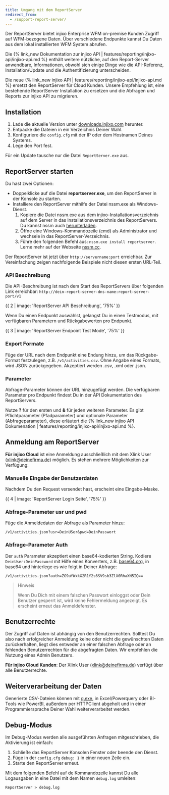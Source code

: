 ```yaml
---
title: Umgang mit dem ReportServer
redirect_from:
  - /support-report-server/
---
```


Der ReportServer bietet injixo Enterprise WFM on-premise Kunden Zugriff auf WFM-bezogene Daten. Über verschiedene Endpunkte kannst Du Daten aus dem lokal installierten WFM System abrufen.

Die {% link_new Dokumentation zur injixo API | features/reporting/injixo-api/injixo-api.md %} enthält weitere nützliche, auf den Report-Server anwendbare, Informationen, obwohl sich einige Dinge wie die API-Referenz, Installation/Update und die Authentifizierung unterscheiden.

Die neue {% link_new injixo API | features/reporting/injixo-api/injixo-api.md %} ersetzt den ReportServer für Cloud Kunden. Unsere Empfehlung ist, eine bestehende ReportServer Installation zu ersetzen und die Abfragen und Reports zur injixo API zu migrieren.

## Installation

1. Lade die aktuelle Version unter [downloads.injixo.com](https://downloads.injixo.com) herunter.
2. Entpacke die Dateien in ein Verzeichnis Deiner Wahl.
3. Konfiguriere die `config.cfg` mit der IP oder dem Hostnamen Deines Systems.
4. Lege den Port fest.

Für ein Update tausche nur die Datei `ReportServer.exe` aus.

## ReportServer starten

Du hast zwei Optionen:

- Doppelklicke auf die Datei **reportserver.exe**, um den ReportServer in der Konsole zu starten.
- Installiere den ReportServer mithilfe der Datei nssm.exe als Windows-Dienst.
    1. Kopiere die Datei nssm.exe aus dem injixo-Installationsverzeichnis auf dem Server in das Installationsverzeichnis des ReportServers. Du kannst nssm auch [herunterladen](https://nssm.cc/download).
    2. Öffne eine Windows-Kommandozeile (cmd) als Administrator und wechsele in das ReportServer-Verzeichnis.
    3. Führe den folgenden Befehl aus: `nssm.exe install reportserver`. Lerne mehr auf der Webseite [nssm.cc](https://nssm.cc/usage).

Der ReportServer ist jetzt über `http://servername:port` erreichbar. Zur Vereinfachung zeigen nachfolgende Beispiele nicht diesen ersten URL-Teil.

### API Beschreibung

Die API-Beschreibung ist nach dem Start des ReportServers über folgenden Link erreichbar: `http://dein-report-server-dns-name:report-server-port/v1`

{{ 2 | image: 'ReportServer API Beschreibung', '75%' }}

Wenn Du einen Endpunkt auswählst, gelangst Du in einen Testmodus, mit verfügbaren Parametern und Rückgabewerten pro Endpunkt.

{{ 3 | image: 'ReportServer Endpoint Test Mode', '75%' }}

### Export Formate

Füge der URL nach dem Endpunkt eine Endung hinzu, um das Rückgabe-Format festzulegen, z.B. `/v1/activities.csv`. Ohne Angabe eines Formats, wird JSON zurückgegeben. Akzeptiert werden .csv, .xml oder .json.

### Parameter

Abfrage-Parameter können der URL hinzugefügt werden. Die verfügbaren Parameter pro Endpunkt findest Du in der API Dokumentation des ReportServers.

Nutze **?** für den ersten und **&** für jeden weiteren Parameter. Es gibt Pflichtparameter (Pfadparameter) und optionale Parameter (Abfrageparameter), diese erläutert die {% link_new injixo API Dokumenation | features/reporting/injixo-api/injixo-api.md %}.

## Anmeldung am ReportServer

**Für injixo Cloud** ist eine Anmeldung ausschließlich mit dem Xlink User (xlink@deinefirma.de) möglich. Es stehen mehrere Möglichkeiten zur Verfügung:

### Manuelle Eingabe der Benutzerdaten

Nachdem Du den Request versendet hast, erscheint eine Eingabe-Maske.

{{ 4 | image: 'ReportServer Login Seite', '75%' }}

### Abfrage-Parameter **usr** und **pwd**

Füge die Anmeldedaten der Abfrage als Parameter hinzu:

`/v1/activities.json?usr=DeinUSer&pwd=DeinPasswort`

### Abfrage-Parameter Auth

Der `auth` Parameter akzeptiert einen base64-kodierten String. Kodiere `DeinUser:DeinPassword` mit Hilfe eines Konverters, z.B. [base64.org](https://www.base64encode.org), in base64 und hinterlege es wie folgt in Deiner Abfrage:

`/v1/activities.json?auth=ZG9uYWxkX2R1Y2s6SV9sb3ZlX0RhaXN5IQ==`

> Hinweis
>
> Wenn Du Dich mit einem falschen Passwort einloggst oder Dein Benutzer gesperrt ist, wird keine Fehlermeldung angezeigt. Es erscheint erneut das Anmeldefenster.

## Benutzerrechte

Der Zugriff auf Daten ist abhängig von den Benutzerrechten. Solltest Du also nach erfolgreicher Anmeldung keine oder nicht die gewünschten Daten zurückerhalten, liegt dies entweder an einer falschen Abfrage oder an fehlenden Benutzerrechten für die abgefragten Daten. Wir empfehlen die Nutzung eines Admin Benutzers.

**Für injixo Cloud Kunden**: Der Xlink User (xlink@deinefirma.de) verfügt über alle Benutzerrechte.

## Weiterverarbeitung der Daten

Generierte CSV-Dateien können mit [q.exe](https://harelba.github.io/q), in Excel/Powerquery oder BI-Tools wie PowerBI, außerdem per HTTPClient abgeholt und in einer Programmiersprache Deiner Wahl weiterverarbeitet werden.

## Debug-Modus

Im Debug-Modus werden alle ausgeführten Anfragen mitgeschrieben, die Aktivierung ist einfach:

1. Schließe das ReportServer Konsolen Fenster oder beende den Dienst.
2. Füge in der `config.cfg` `debug: 1` in einer neuen Zeile ein.
3. Starte den ReportServer erneut.

Mit dem folgenden Befehl auf de Kommandozeile kannst Du alle Logausgaben in eine Datei mit dem Namen `debug.log` umleiten:

`ReportServer > debug.log`
